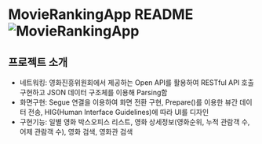 MovieRankingApp README
![MovieRankingApp](https://github.com/user-attachments/assets/4ee6c8cf-caca-49be-8b0b-411bad28f417)
=============

프로젝트 소개
----------
- 네트워킹: 영화진흥위원회에서 제공하는 Open API를 활용하여 RESTful API 호출 구현하고 JSON 데이터 구조체를 이용해 Parsing함
- 화면구현: Segue 연결을 이용하여 화면 전환 구현, Prepare()를 이용한 뷰간 데이터 전송, HIG(Human Interface Guidelines)에 따라 UI를 디자인
- 구현기능: 일별 영화 박스오피스 리스트, 영화 상세정보(영화순위, 누적 관람객 수, 어제 관람객 수), 영화 검색, 영화관 검색

